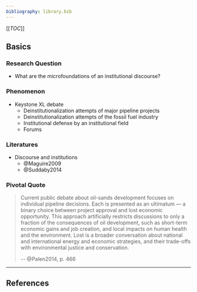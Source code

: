 ```yaml
---
bibliography: library.bib
---
```


[[_TOC_]]

## Basics

### Research Question

* What are the microfoundations of an institutional discourse?

### Phenomenon

* Keystone XL debate
    * Deinstitutionalization attempts of major pipeline projects
    * Deinstitutionalization attempts of the fossil fuel industry
    * Institutional defense by an institutional field
    * Forums

### Literatures

* Discourse and institutions
    * @Maguire2009
    * @Suddaby2014

### Pivotal Quote

> Current public debate about oil-sands development focuses on individual pipeline decisions. Each is presented as an ultimatum — a binary choice between project approval and lost economic opportunity. This approach artificially restricts discussions to only a fraction of the consequences of oil development, such as short-term economic gains and job creation, and local impacts on human health and the environment. Lost is a broader conversation about national and international energy and economic strategies, and their trade-offs with environmental justice and conservation.
>
> -- @Palen2014, p. 466

---

## References